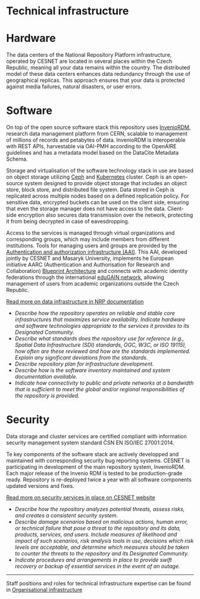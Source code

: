 
# Technical infrastructure

# Hardware

The data centers of the National Repository Platform infrastructure, operated by CESNET are located in several places within the Czech Republic, meaning all your data remains within the country. The distributed model of these data centers enhances data redundancy through the use of geographical replicas. This approach ensures that your data is protected against media failures, natural disasters, or user errors.

# Software

On top of the open source software stack this repository uses [InvenioRDM](https://inveniordm.docs.cern.ch/features/), research data management platform from CERN, scalable to management of millions of records and petabytes of data. InvenioRDM is interoperable with REST APIs, harvestable via OAI-PMH according to the OpenAIRE guidelines and has a metadata model based on the DataCite Metadata Schema.

Storage and virtualisation of the software technology stack in use are based on object storage utilizing [Ceph](https://docs.ceph.com/en/latest/) and [Kubernetes](https://kubernetes.io/docs/home/) cluster. Ceph is an open-source system designed to provide object storage that includes an object store, block store, and distributed file system. Data stored in Ceph is replicated across multiple nodes based on a defined replication policy. For sensitive data, encrypted buckets can be used on the client side, ensuring that even the storage manager does not have access to the data. Client-side encryption also secures data transmission over the network, protecting it from being decrypted in case of eavesdropping.

Access to the services is managed through virtual organizations and corresponding groups, which may include members from different institutions. Tools for managing users and groups are provided by the [Authentication and authorization infrastructure (AAI)](https://docs.account.e-infra.cz/en/docs/access/perun). This AAI, developed jointly by CESNET and Masaryk University, implements he European initiative AARC (Authentication and Authorisation for Research and Collaboration) [Blueprint Architecture](https://aarc-community.org/architecture/) and connects with academic identity federations through the international [eduGAIN network](https://edugain.org), allowing management of users from academic organizations outside the Czech Republic.


[Read more on data infrastructure in NRP documentation](https://docs.nrp.eosc.cz/)


- *Describe how the repository operates on reliable and stable core infrastructures that maximizes service availability. Indicate hardware and software technologies appropriate to the services it provides to its Designated Community.*
- *Describe what standards does the repository use for reference (e.g., Spatial Data Infrastructure (SDI) standards, OGC, W3C, or ISO 19115), how often are these reviewed and how are the standards implemented. Explain any significant deviations from the standards.*
- *Describe repository plan for infrastructure development.*
- *Describe how is the software inventory maintained and system documentation available.*
- *Indicate how connectivity to public and private networks at a bandwidth that is sufficient to meet the global and/or regional responsibilities of the repository is provided.*

# Security

Data storage and cluster services are certified compliant with information security management system standard ČSN EN ISO/IEC 27001:2014.

Te key components of the software stack are actively developped and maintained with corresponding security bug reporting systems. CESNET is participating in development of the main repository system, InvenioRDM. Each major release of the Invenio RDM is tested to be production-grade ready. Repository is re-deployed twice a year with all software components updated versions and fixes.

[Read more on security services in place on CESNET website](https://www.cesnet.cz/en/services/security-4)


- *Describe how the repository analyzes potential threats, assess risks, and creates a consistent security system.*
- *Describe damage scenarios based on malicious actions, human error, or technical failure that pose a threat to the repository and its data, products, services, and users. Include measures of likelihood and impact of such scenarios, risk analysis tools in use, decisions which risk levels are acceptable, and determine which measures should be taken to counter the threats to the repository and its Designated Community.*
- *Indicate procedures and arrangements in place to provide swift recovery or backup of essential services in the event of an outage.*

---
Staff positions and roles for technical infrastructure expertise can be found in [Organisational infrastructure](../organizational-documents/organizational-infrastructure.md)
